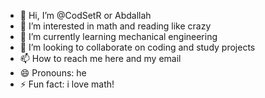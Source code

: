 - 👋 Hi, I’m @CodSetR or Abdallah
- 👀 I’m interested in math and reading like crazy
- 🌱 I’m currently learning mechanical engineering
- 💞️ I’m looking to collaborate on coding and study projects
- 📫 How to reach me here and my email
- 😄 Pronouns: he
- ⚡ Fun fact: i love math!

<!---
CodSetR/CodSetR is a ✨ special ✨ repository because its `README.md` (this file) appears on your GitHub profile.
You can click the Preview link to take a look at your changes.
--->
